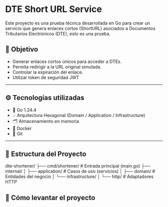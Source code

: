 # DTE Short URL Service

Este proyecto es una prueba técnica desarrollada en Go para crear un servicio que genera enlaces cortos (ShortURL) asociados a Documentos Tributarios Electrónicos (DTE), esto es una prueba.

## 📌 Objetivo

- Generar enlaces cortos únicos para acceder a DTEs.
- Permita redirigir a la URL original simulada.
- Controlar la expiración del enlace.
- Utilizar token de seguridad JWT

---

## ⚙️ Tecnologías utilizadas

- 🐹 Go 1.24.4
- 💡 Arquitectura Hexagonal (Domain / Application / Infrastructure)
- 🗂️ Almacenamiento en memoria
- 🐳 Docker
- 🚀 Git

---

## 📁 Estructura del Proyecto

dte-shortener/
├── cmd/shortener/ # Entrada principal (main.go)
├── internal/
│ ├── application/ # Casos de uso (servicios)
│ ├── domain/ # Entidades del negocio
│ └── infrastructure/
│ └── http/ # Adaptadores HTTP


## 🚀 Cómo levantar el proyecto
